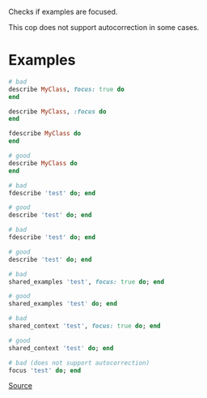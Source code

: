 
Checks if examples are focused.

This cop does not support autocorrection in some cases.

# Examples

```ruby
# bad
describe MyClass, focus: true do
end

describe MyClass, :focus do
end

fdescribe MyClass do
end

# good
describe MyClass do
end

# bad
fdescribe 'test' do; end

# good
describe 'test' do; end

# bad
fdescribe 'test' do; end

# good
describe 'test' do; end

# bad
shared_examples 'test', focus: true do; end

# good
shared_examples 'test' do; end

# bad
shared_context 'test', focus: true do; end

# good
shared_context 'test' do; end

# bad (does not support autocorrection)
focus 'test' do; end
```

[Source](http://www.rubydoc.info/gems/rubocop/RuboCop/Cop/RSpec/Focus)